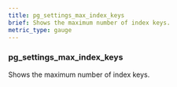 ```yaml
---
title: pg_settings_max_index_keys
brief: Shows the maximum number of index keys.
metric_type: gauge
---
```

### pg_settings_max_index_keys

Shows the maximum number of index keys.